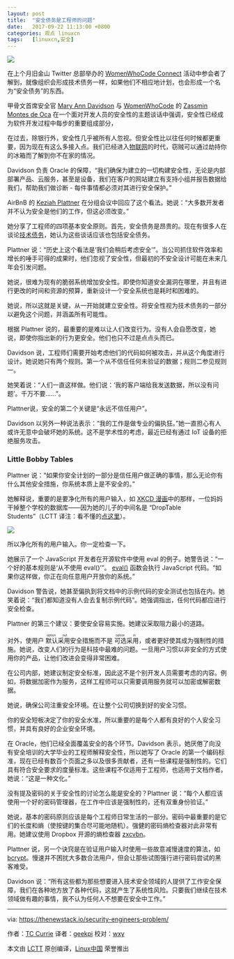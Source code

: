 ```yaml
---
layout: post
title:	"安全债务是工程师的问题"
date:	2017-09-22 11:13:00 +0800 
categories:	观点 linuxcn 
tags:	[linuxcn,安全]
---
```



![](/Asserts/Images//attachment/album/201709/22/111321f3lklgc5v35no700.jpeg)


在上个月旧金山 Twitter 总部举办的 [WomenWhoCode Connect](http://connect2017.womenwhocode.com/) 活动中参会者了解到，就像组织会形成技术债务一样，如果他们不相应地计划，也会形成一个名为“安全债务”的东西。


甲骨文首席安全官 [Mary Ann Davidson](https://www.linkedin.com/in/mary-ann-davidson-235ba/) 与 [WomenWhoCode](https://www.womenwhocode.com/) 的 [Zassmin Montes de Oca](https://www.linkedin.com/in/zassmin/) 在一个面对开发人员的安全性的主题谈话中强调，安全性已经成为软件开发过程中每步的重要组成部分，


在过去，除银行外，安全性几乎被所有人忽视。但安全性比以往任何时候都更重要，因为现在有这么多接入点。我们已经进入[物联网](https://www.thenewstack.io/tag/Internet-of-Things)的时代，窃贼可以通过劫持你的冰箱而了解到你不在家的情况。


Davidson 负责 Oracle 的保障，“我们确保为建立的一切构建安全性，无论是内部部署产品、云服务，甚至是设备，我们在客户的网站建立有支持小组并报告数据给我们，帮助我们做诊断 - 每件事情都必须对其进行安全保护。”


 


AirBnB 的 [Keziah Plattner](https://twitter.com/ittskeziah) 在分组会议中回应了这个看法。她说：“大多数开发者并不认为安全是他们的工作，但这必须改变。”


她分享了工程师的四项基本安全原则。首先，安全债务是昂贵的。现在有很多人在谈论[技术债务](https://martinfowler.com/bliki/TechnicalDebt.html)，她认为这些谈话应该也包括安全债务。


Plattner 说：“历史上这个看法是‘我们会稍后考虑安全’”。当公司抓住软件效率和增长的唾手可得的成果时，他们忽视了安全性，但最初的不安全设计可能在未来几年会引发问题。


她说，很难为现有的脆弱系统增加安全性。即使你知道安全漏洞在哪里，并且有进行更改的时间和资源的预算，重新设计一个安全系统也是耗时和困难的。


她说，所以这就是关键，从一开始就建立安全性。将安全性视为技术债务的一部分以避免这个问题，并涵盖所有可能性。


根据 Plattner 说的，最重要的是难以让人们改变行为。没有人会自愿改变，她说，即使你指出新的行为更安全。他们也只不过是点点头而已。


Davidson 说，工程师们需要开始考虑他们的代码如何被攻击，并从这个角度进行设计。她说她只有两个规则。第一个从不信任任何未验证的数据；规则二参见规则一。


她笑着说：“人们一直这样做。他们说：‘我的客户端给我发送数据，所以没有问题’。千万不要……”。


Plattner说，安全的第二个关键是“永远不信任用户”。


Davidson 以另外一种说法表示：“我的工作是做专业的偏执狂。”她一直担心有人或许无意中会破坏她的系统。这不是学术性的考虑，最近已经有通过 IoT 设备的拒绝服务攻击。


### Little Bobby Tables


Plattner 说：“如果你安全计划的一部分是信任用户做正确的事情，那么无论你有什么其他安全措施，你系统本质上是不安全的。”


她解释说，重要的是要净化所有的用户输入，如 [XKCD 漫画](https://xkcd.com/327/)中的那样，一位妈妈干掉整个学校的数据库——因为她的儿子的中间名是 “DropTable Students”（LCTT 译注：看不懂的[点这里](https://www.explainxkcd.com/wiki/index.php/Little_Bobby_Tables)）。


![](/Asserts/Images//attachment/album/201709/22/111355qgddnktdgn6gnmmj.png)


所以净化所有的用户输入。你一定检查一下。


她展示了一个 JavaScript 开发者在开源软件中使用 eval 的例子。她警告说：“一个好的基本规则是‘从不使用 eval()’”。 [eval()](https://developer.mozilla.org/en-US/docs/Web/JavaScript/Reference/Global_Objects/eval) 函数会执行 JavaScript 代码。“如果你这样做，你正在向任意用户开放你的系统。”


Davidson 警告说，她甚至偏执到将文档中的示例代码的安全测试也包括在内。她笑着说：“我们都知道没有人会去复制示例代码”。她强调指出，任何代码都应进行安全检查。


Plattner 的第三个建议：要使安全容易实施。她建议采取阻力最小的道路。


对外，使用户<ruby> 默认采用 <rt>  option out </rt></ruby>安全措施而不是<ruby> 可选采用 <rt>  option in </rt></ruby>，或者更好使其成为强制性的措施。她说，改变人们的行为是科技中最难的问题。一旦用户习惯以非安全的方式使用你的产品，让他们改进会变得非常困难。


在公司内部，她建议制定安全标准，因此这不是个别开发人员需要考虑的内容。例如，将数据加密作为服务，这样工程师可以只需要调用服务就可以加密或解密数据。


她说，确保公司注重安全环境。在让整个公司切换到好的安全习惯。


你的安全短板决定了你的安全水准，所以重要的是每个人都有良好的个人安全习惯，并具有良好的企业安全环境。


在 Oracle，他们已经全面覆盖安全的各个环节。Davidson 表示，她厌倦了向没有安全培训的大学毕业的工程师解释安全性，所以她写了 Oracle 的第一个编码标准，现在已经有数百个页面之多以及很多贡献者，还有一些课程是强制性的。它们具有符合安全要求的度量标准。这些课程不仅适用于工程师，也适用于文档作者。她说：“这是一种文化。”


没有提及密码的关于安全性的讨论怎么能是安全的？Plattner 说：“每个人都应该使用一个好的密码管理器，在工作中应该是强制性的，还有双重身份验证。”


她说，基本的密码原则应该是每个工程师日常生活的一部分。密码中最重要的是它们的长度和熵（使按键的集合尽可能地随机）。强健的密码熵检查器对此非常有用。她建议使用 Dropbox 开源的熵检查器 [zxcvbn](https://blogs.dropbox.com/tech/2012/04/zxcvbn-realistic-password-strength-estimation/)。


Plattner 说，另一个诀窍是在验证用户输入时使用一些故意减慢速度的算法，如 [bcrypt](https://en.wikipedia.org/wiki/Bcrypt)。慢速并不困扰大多数合法用户，但会让那些试图强行进行密码尝试的黑客难受。


Davidson 说：“所有这些都为那些想要进入技术安全领域的人提供了工作安全保障，我们在各种地方放了各种代码，这就产生了系统性风险。只要我们继续在技术领域做有趣的事情，我不认为任何人不想要在安全中工作。”




---


via: <https://thenewstack.io/security-engineers-problem/>


作者：[TC Currie](https://thenewstack.io/author/tc/) 译者：[geekpi](https://github.com/geekpi) 校对：[wxy](https://github.com/wxy)


本文由 [LCTT](https://github.com/LCTT/TranslateProject) 原创编译，[Linux中国](https://linux.cn/) 荣誉推出
